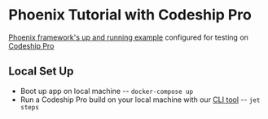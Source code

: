 # Phoenix Tutorial with Codeship Pro
[Phoenix framework's up and running example](https://hexdocs.pm/phoenix/up_and_running.html#content) configured for testing on [Codeship Pro](https://codeship.com/features/pro)

## Local Set Up
- Boot up app on local machine -- `docker-compose up`
- Run a Codeship Pro build on your local machine with our [CLI tool](https://documentation.codeship.com/pro/builds-and-configuration/cli/) -- `jet steps`
